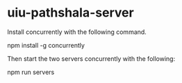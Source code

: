 # uiu-pathshala-server
Install concurrently with the following command. 

npm install -g concurrently


Then start the two servers concurrently with the following:

npm run servers